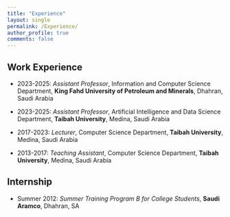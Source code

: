 ```yaml
---
title: "Experience"
layout: single
permalink: /Experience/
author_profile: true
comments: false
---
```


## Work Experience

- 2023-2025: *Assistant Professor*, Information and Computer Science Department, **King Fahd University of Petroleum and Minerals**, Dhahran, Saudi Arabia

- 2023-2025: *Assistant Professor*, Artificial Intelligence and Data Science Department, **Taibah University**, Medina, Saudi Arabia

- 2017-2023: *Lecturer*, Computer Science Department, **Taibah University**, Medina, Saudi Arabia

- 2013-2017: *Teaching Assistant*, Computer Science Department, **Taibah University**, Medina, Saudi Arabia


## Internship

- Summer 2012: *Summer Training Program B for College Students*, **Saudi Aramco**, Dhahran, SA




